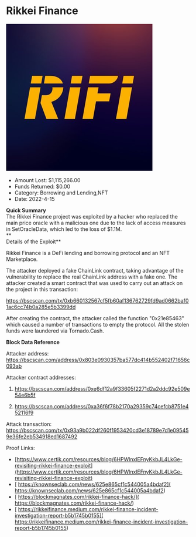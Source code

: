# Rikkei Finance
![Rikkei Finance](/rektimages/Rikkei-Finance.png)
- Amount Lost: $1,115,266.00
- Funds Returned: $0.00
- Category: Borrowing and Lending,NFT
- Date: 2022-4-15

**Quick Summary**  
The Rikkei Finance project was exploited by a hacker who replaced the main price oracle with a malicious one due to the lack of access measures in SetOracleData, which led to the loss of $1.1M.  
 **  
Details of the Exploit**

Rikkei Finance is a DeFi lending and borrowing protocol and an NFT Marketplace.

The attacker deployed a fake ChainLink contract, taking advantage of the vulnerability to replace the real ChainLink address with a fake one. The attacker created a smart contract that was used to carry out an attack on the project in this transaction: 

https://bscscan.com/tx/0xb660132567cf5fb60af136762729fd9ad0662baf01ac6cc74b0a285e5b3399dd

After creating the contract, the attacker called the function "0x21e85463" which caused a number of transactions to empty the protocol. All the stolen funds were laundered via Tornado.Cash.

  


 **Block Data Reference**

Attacker address: https://bscscan.com/address/0x803e0930357ba577dc414b552402f71656c093ab

Attacker contract addresses: 

1) https://bscscan.com/address/0xe6df12a9f33605f2271d2a2ddc92e509e54e6b5f

2) https://bscscan.com/address/0xa36f6f78b2170a29359c74cefcb8751e452116f9

Attack transaction: https://bscscan.com/tx/0x93a9b022df260f1953420cd3e18789e7d1e095459e36fe2eb534918ed1687492


Proof Links:
- [https://www.certik.com/resources/blog/6HPWlnxlEFnyKkbJL4LkGe-revisiting-rikkei-finance-exploit](https://www.certik.com/resources/blog/6HPWlnxlEFnyKkbJL4LkGe-revisiting-rikkei-finance-exploit)
- [ https://knownseclab.com/news/625e865cf1c544005a4bdaf2]( https://knownseclab.com/news/625e865cf1c544005a4bdaf2)
- [ https://blockmagnates.com/rikkei-finance-hack/]( https://blockmagnates.com/rikkei-finance-hack/)
- [ https://rikkeifinance.medium.com/rikkei-finance-incident-investigation-report-b5b1745b0155]( https://rikkeifinance.medium.com/rikkei-finance-incident-investigation-report-b5b1745b0155)


